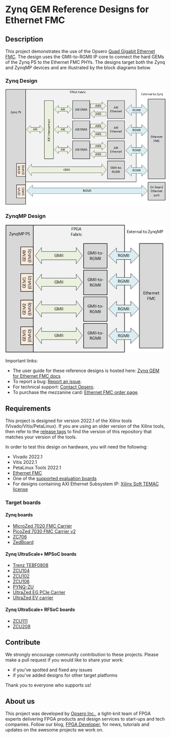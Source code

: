 # Zynq GEM Reference Designs for Ethernet FMC

## Description

This project demonstrates the use of the Opsero [Quad Gigabit Ethernet FMC](http://ethernetfmc.com "Ethernet FMC").
The design uses the GMII-to-RGMII IP core to connect the hard GEMs of the Zynq PS to the Ethernet FMC
PHYs. The designs target both the Zynq and ZynqMP devices and are illustrated by the block diagrams below.

### Zynq Design

![Zynq GEM design block diagram](docs/source/images/zynq-gem-design-block-diagram.png "Zynq GEM design block diagram")

### ZynqMP Design

![ZynqMP GEM design block diagram](docs/source/images/zynqmp-gem-design-block-diagram.png "ZynqMP GEM design block diagram")

Important links:

* The user guide for these reference designs is hosted here: [Zynq GEM for Ethernet FMC docs](https://zynqgem.ethernetfmc.com "Zynq GEM for Ethernet FMC docs")
* To report a bug: [Report an issue](https://github.com/fpgadeveloper/ethernet-fmc-zynq-gem/issues "Report an issue").
* For technical support: [Contact Opsero](https://opsero.com/contact-us "Contact Opsero").
* To purchase the mezzanine card: [Ethernet FMC order page](https://opsero.com/product/ethernet-fmc "Ethernet FMC order page").

## Requirements

This project is designed for version 2022.1 of the Xilinx tools (Vivado/Vitis/PetaLinux). 
If you are using an older version of the Xilinx tools, then refer to the 
[release tags](https://github.com/fpgadeveloper/ethernet-fmc-zynq-gem/tags "releases")
to find the version of this repository that matches your version of the tools.

In order to test this design on hardware, you will need the following:

* Vivado 2022.1
* Vitis 2022.1
* PetaLinux Tools 2022.1
* [Ethernet FMC](http://ethernetfmc.com "Ethernet FMC")
* One of the [supported evaluation boards](https://zynqgem.ethernetfmc.com/en/latest/supported_carriers.html)
* For designs containing AXI Ethernet Subsystem IP: [Xilinx Soft TEMAC license](http://ethernetfmc.com/getting-a-license-for-the-xilinx-tri-mode-ethernet-mac/ "Xilinx Soft TEMAC license")

### Target boards

#### Zynq boards

* [MicroZed 7020 FMC Carrier](https://www.avnet.com/opasdata/d120001/medias/docus/187/PB-AES-MBCC-FMC-G-V2-Product-Brief.pdf)
* [PicoZed 7030 FMC Carrier v2](https://www.avnet.com/wps/portal/silica/products/product-highlights/2016/xilinx-picozed-fmc-carrier-card-v2/)
* [ZC706](https://www.xilinx.com/zc706)
* [ZedBoard](https://digilent.com/reference/programmable-logic/zedboard/start)

#### Zynq UltraScale+ MPSoC boards

* [Trenz TEBF0808](https://shop.trenz-electronic.de/en/TEBF0808-04A-UltraITX-Baseboard-for-Trenz-Electronic-TE080X-UltraSOM)
* [ZCU104](https://www.xilinx.com/zcu104)
* [ZCU102](https://www.xilinx.com/zcu102)
* [ZCU106](https://www.xilinx.com/zcu106)
* [PYNQ-ZU](https://www.tulembedded.com/FPGA/ProductsPYNQ-ZU.html)
* [UltraZed EG PCIe Carrier](https://www.xilinx.com/products/boards-and-kits/1-mb9rqb.html)
* [UltraZed EV carrier](https://www.xilinx.com/products/boards-and-kits/1-y3n9v1.html)

#### Zynq UltraScale+ RFSoC boards

* [ZCU111](https://www.xilinx.com/zcu111)
* [ZCU208](https://www.xilinx.com/zcu208)

## Contribute

We strongly encourage community contribution to these projects. Please make a pull request if you
would like to share your work:
* if you've spotted and fixed any issues
* if you've added designs for other target platforms

Thank you to everyone who supports us!

## About us

This project was developed by [Opsero Inc.](https://opsero.com "Opsero Inc."),
a tight-knit team of FPGA experts delivering FPGA products and design services to start-ups and tech companies. 
Follow our blog, [FPGA Developer](https://www.fpgadeveloper.com "FPGA Developer"), for news, tutorials and
updates on the awesome projects we work on.

